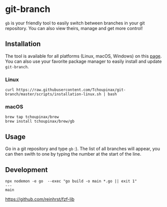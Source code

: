 # git-branch

`gb` is your friendly tool to easily switch between branches in your git repository. You can also view theirs, manage and get more control!

## Installation

The tool is available for all platforms (Linux, macOS, Windows) on this [page](https://github.com/Tchoupinax/git-branch/releases). You can also use your favorite package manager to easily install and update `git-branch`.

### Linux

```
curl https://raw.githubusercontent.com/Tchoupinax/git-branch/master/scripts/installation-linux.sh | bash
```

### macOS

```
brew tap tchoupinax/brew
brew install tchoupinax/brew/gb
```

## Usage

Go in a git repository and type `gb` :). The list of all branches will appear, you can then swith to one by typing the number at the start of the line.

## Development

```
npx nodemon -e go  --exec "go build -o main *.go || exit 1"
---
main
```

https://github.com/reinhrst/fzf-lib
